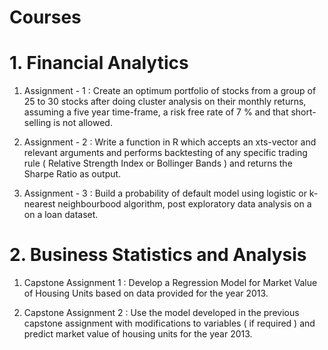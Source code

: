 # Courses

# 1. Financial Analytics 

1. Assignment - 1 : Create an optimum portfolio of stocks from a group of 25 to 30 stocks after doing cluster analysis on their monthly returns, 
   assuming a five year time-frame, a risk free rate of 7 % and that short-selling is not allowed. 

2. Assignment - 2 : Write a function in R which accepts an xts-vector and relevant arguments and performs backtesting of any specific trading rule 
   ( Relative Strength Index or Bollinger Bands ) and returns the Sharpe Ratio as output. 

3. Assignment - 3 : Build a probability of default model using logistic or k-nearest neighbourbood algorithm, post exploratory data analysis on a 
   on a loan dataset. 

# 2. Business Statistics and Analysis 

1. Capstone Assignment 1 : Develop a Regression Model for Market Value of Housing Units based on data provided for the year 2013. 

2. Capstone Assignment 2 : Use the model developed in the previous capstone assignment with modifications to variables ( if required ) and predict
   market value of housing units for the year 2013. 